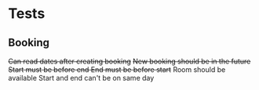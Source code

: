 # Tests

## Booking

~~Can read dates after creating booking~~
~~New booking should be in the future~~
~~Start must be before end
End must be before start~~
Room should be available
Start and end can't be on same day
